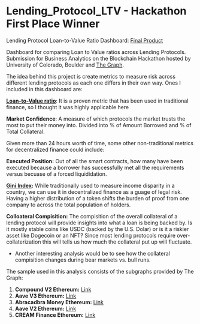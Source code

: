 # Lending_Protocol_LTV - Hackathon First Place Winner

Lending Protocol Loan-to-Value Ratio Dashboard: [Final Product](https://lookerstudio.google.com/reporting/d782e5c1-7f48-4297-86e1-47efb6c0523e)

Dashboard for comparing Loan to Value ratios across Lending Protocols. Submission for Business Analytics on the Blockchain Hackathon hosted by University of Colorado, Boulder and [The Graph](https://thegraph.com/en/).

The idea behind this project is create metrics to measure risk across different lending protocols as each one differs in their own way. Ones I included in this dashboard are:

**[Loan-to-Value ratio](https://www.investopedia.com/terms/m/maximum_loan_to_value_ratio.asp)**: It is a proven metric that has been used in traditional finance, so I thought it was highly applicable here

**Market Confidence**: A measure of which protocols the market trusts the most to put their money into. Divided into % of Amount Borrowed and % of Total Collateral.

Given more than 24 hours worth of time, some other non-traditional metrics for decentralized finance could include:

**Executed Position:** Out of all the smart contracts, how many have been executed because a borrower has successfully met all the requirements versus becuase of a forced liquididation.

**[Gini Index](https://en.wikipedia.org/wiki/Gini_coefficient):** While traditionally used to measure income disparity in a country, we can use it in decentralized finance as a guage of legal risk. Having a higher distribution of a token shifts the burden of proof from one company to across the total population of holders.

**Colloateral Compisition:** The compisition of the overall collateral of a lending protocol will provide insights into what a loan is being backed by. Is it mostly stable coins like USDC (backed by the U.S. Dolar) or is it a riskier asset like Dogecoin or an NFT? Since most lending protocols require over-collaterization this will tells us how much the collateral put up will fluctuate.
- Another interesting analysis would be to see how the collateral compisition changes during bear markets vs. bull runs.

The sample used in this analysis consists of the subgraphs provided by The Graph:

1) **Compound V2 Ethereum:** [Link](https://thegraph.com/hosted-service/subgraph/messari/compound-v2-ethereum)
2) **Aave V3 Ethereum:** [Link](https://thegraph.com/hosted-service/subgraph/messari/aave-v3-ethereum)
3) **Abracadbra Money Ethereum:** [Link](https://thegraph.com/hosted-service/subgraph/messari/abracadabra-money-ethereum)
4) **Aave V2 Ethereum:** [Link](https://thegraph.com/hosted-service/subgraph/messari/aave-v2-ethereum)
5) **CREAM Finance Ethereum:** [Link](https://thegraph.com/hosted-service/subgraph/messari/cream-finance-ethereum)
